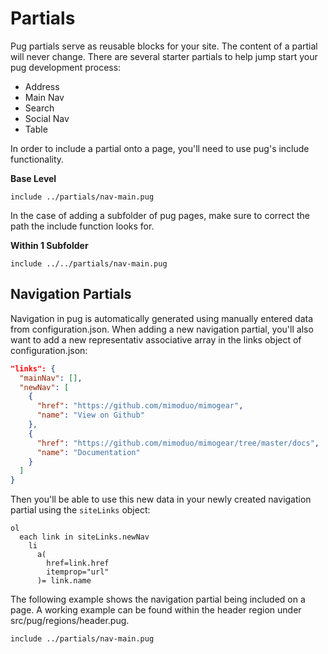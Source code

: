 # Partials

Pug partials serve as reusable blocks for your site. The content of a partial will never change. There are several starter partials to help jump start your pug development process:

* Address
* Main Nav
* Search
* Social Nav
* Table

In order to include a partial onto a page, you'll need to use pug's include functionality.

**Base Level**

```pug
include ../partials/nav-main.pug
```

In the case of adding a subfolder of pug pages, make sure to correct the path the include function looks for.

**Within 1 Subfolder**

```pug
include ../../partials/nav-main.pug
```

## Navigation Partials

Navigation in pug is automatically generated using manually entered data from configuration.json. When adding a new navigation partial, you'll also want to add a new representativ associative array in the links object of configuration.json:

```json
"links": {
  "mainNav": [],
  "newNav": [
    {
      "href": "https://github.com/mimoduo/mimogear",
      "name": "View on Github"
    },
    {
      "href": "https://github.com/mimoduo/mimogear/tree/master/docs",
      "name": "Documentation"
    }
  ]
}
```

Then you'll be able to use this new data in your newly created navigation partial using the `siteLinks` object:

```pug
ol
  each link in siteLinks.newNav
    li
      a(
        href=link.href
        itemprop="url"
      )= link.name
```

The following example shows the navigation partial being included on a page. A working example can be found within the header region under src/pug/regions/header.pug.

```pug
include ../partials/nav-main.pug
```
